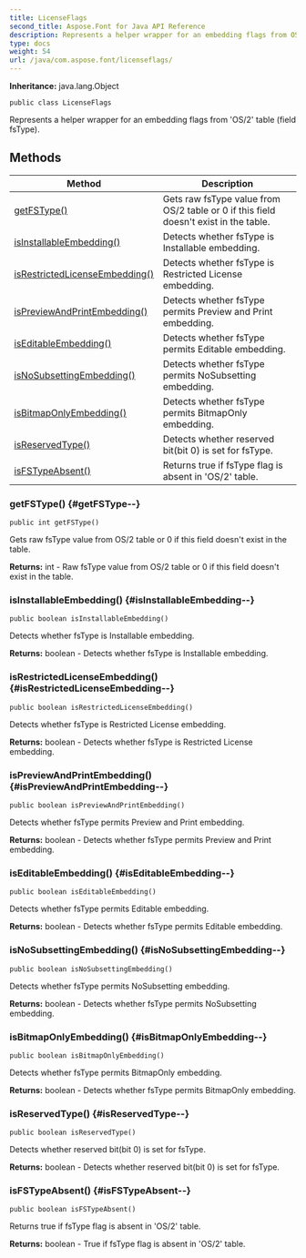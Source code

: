 ```yaml
---
title: LicenseFlags
second_title: Aspose.Font for Java API Reference
description: Represents a helper wrapper for an embedding flags from OS/2 table field fsType.
type: docs
weight: 54
url: /java/com.aspose.font/licenseflags/
---
```

**Inheritance:**
java.lang.Object
```
public class LicenseFlags
```

Represents a helper wrapper for an embedding flags from 'OS/2' table (field fsType).
## Methods

| Method | Description |
| --- | --- |
| [getFSType()](#getFSType--) | Gets raw fsType value from OS/2 table or 0 if this field doesn't exist in the table. |
| [isInstallableEmbedding()](#isInstallableEmbedding--) | Detects whether fsType is Installable embedding. |
| [isRestrictedLicenseEmbedding()](#isRestrictedLicenseEmbedding--) | Detects whether fsType is Restricted License embedding. |
| [isPreviewAndPrintEmbedding()](#isPreviewAndPrintEmbedding--) | Detects whether fsType permits Preview and Print embedding. |
| [isEditableEmbedding()](#isEditableEmbedding--) | Detects whether fsType permits Editable embedding. |
| [isNoSubsettingEmbedding()](#isNoSubsettingEmbedding--) | Detects whether fsType permits NoSubsetting embedding. |
| [isBitmapOnlyEmbedding()](#isBitmapOnlyEmbedding--) | Detects whether fsType permits BitmapOnly embedding. |
| [isReservedType()](#isReservedType--) | Detects whether reserved bit(bit 0) is set for fsType. |
| [isFSTypeAbsent()](#isFSTypeAbsent--) | Returns true if fsType flag is absent in 'OS/2' table. |
### getFSType() {#getFSType--}
```
public int getFSType()
```


Gets raw fsType value from OS/2 table or 0 if this field doesn't exist in the table.

**Returns:**
int - Raw fsType value from OS/2 table or 0 if this field doesn't exist in the table.
### isInstallableEmbedding() {#isInstallableEmbedding--}
```
public boolean isInstallableEmbedding()
```


Detects whether fsType is Installable embedding.

**Returns:**
boolean - Detects whether fsType is Installable embedding.
### isRestrictedLicenseEmbedding() {#isRestrictedLicenseEmbedding--}
```
public boolean isRestrictedLicenseEmbedding()
```


Detects whether fsType is Restricted License embedding.

**Returns:**
boolean - Detects whether fsType is Restricted License embedding.
### isPreviewAndPrintEmbedding() {#isPreviewAndPrintEmbedding--}
```
public boolean isPreviewAndPrintEmbedding()
```


Detects whether fsType permits Preview and Print embedding.

**Returns:**
boolean - Detects whether fsType permits Preview and Print embedding.
### isEditableEmbedding() {#isEditableEmbedding--}
```
public boolean isEditableEmbedding()
```


Detects whether fsType permits Editable embedding.

**Returns:**
boolean - Detects whether fsType permits Editable embedding.
### isNoSubsettingEmbedding() {#isNoSubsettingEmbedding--}
```
public boolean isNoSubsettingEmbedding()
```


Detects whether fsType permits NoSubsetting embedding.

**Returns:**
boolean - Detects whether fsType permits NoSubsetting embedding.
### isBitmapOnlyEmbedding() {#isBitmapOnlyEmbedding--}
```
public boolean isBitmapOnlyEmbedding()
```


Detects whether fsType permits BitmapOnly embedding.

**Returns:**
boolean - Detects whether fsType permits BitmapOnly embedding.
### isReservedType() {#isReservedType--}
```
public boolean isReservedType()
```


Detects whether reserved bit(bit 0) is set for fsType.

**Returns:**
boolean - Detects whether reserved bit(bit 0) is set for fsType.
### isFSTypeAbsent() {#isFSTypeAbsent--}
```
public boolean isFSTypeAbsent()
```


Returns true if fsType flag is absent in 'OS/2' table.

**Returns:**
boolean - True if fsType flag is absent in 'OS/2' table.
